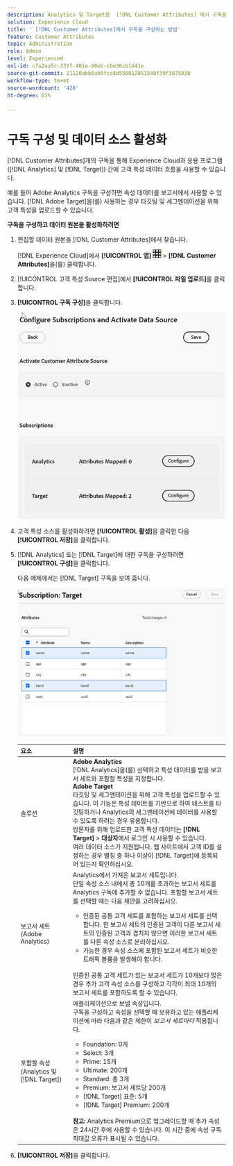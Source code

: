 ```yaml
---
description: Analytics 및 Target용  [!DNL Customer Attributes] 에서 구독을 구성하고 데이터 소스를 활성화하는 방법에 대해 알아봅니다.
solution: Experience Cloud
title: ' [!DNL Customer Attributes]에서 구독을 구성하는 방법'
feature: Customer Attributes
topic: Administration
role: Admin
level: Experienced
exl-id: cfa2aa5c-337f-401e-80eb-cbe36cb1d41e
source-git-commit: 21120abb5ab0fcc8d556012851548f39f3875038
workflow-type: tm+mt
source-wordcount: '428'
ht-degree: 61%

---
```


# 구독 구성 및 데이터 소스 활성화

[!DNL Customer Attributes]개의 구독을 통해 Experience Cloud과 응용 프로그램([!DNL Analytics] 및 [!DNL Target]) 간에 고객 특성 데이터 흐름을 사용할 수 있습니다.

예를 들어 Adobe Analytics 구독을 구성하면 속성 데이터를 보고서에서 사용할 수 있습니다. [!DNL Adobe Target]을(를) 사용하는 경우 타깃팅 및 세그멘테이션을 위해 고객 특성을 업로드할 수 있습니다.

**구독을 구성하고 데이터 원본을 활성화하려면**

1. 편집할 데이터 원본을 [!DNL Customer Attributes]에서 찾습니다.

   [!DNL Experience Cloud]에서 **[!UICONTROL 앱]** ![메뉴](assets/menu-icon.png) > **[!DNL Customer Attributes]**&#x200B;을(를) 클릭합니다.

1. [!UICONTROL 고객 특성 Source 편집]에서 **[!UICONTROL 파일 업로드]**&#x200B;를 클릭합니다.

1. **[!UICONTROL 구독 구성]**&#x200B;을 클릭합니다.

   ![Experience Cloud에서 구독 구성](assets/configure-subscriptions.png)

1. 고객 특성 소스를 활성화하려면 **[!UICONTROL 활성]**&#x200B;을 클릭한 다음 **[!UICONTROL 저장]**&#x200B;을 클릭합니다.

1. [!DNL Analytics] 또는 [!DNL Target]에 대한 구독을 구성하려면 **[!UICONTROL 구성]**&#x200B;을 클릭합니다.

   다음 예제에서는 [!DNL Target] 구독을 보여 줍니다.

   ![단계 결과](assets/subscription-target.png)

   | 요소 | 설명 |
   |--- |--- |
   | 솔루션 | **Adobe Analytics**<br>[!DNL Analytics]을(를) 선택하고 특성 데이터를 받을 보고서 세트와 포함할 특성을 지정합니다.<br>**Adobe Target**<br>&#x200B;타깃팅 및 세그멘테이션을 위해 고객 특성을 업로드할 수 있습니다. 이 기능은 특성 데이트를 기반으로 하여 테스트를 타깃팅하거나 Analytics의 세그멘테이션에 데이터를 사용할 수 있도록 하려는 경우 유용합니다.<br>방문자를 위해 업로드한 고객 특성 데이터는 **[!DNL Target]** > **대상자**&#x200B;에서 로그인 시 사용할 수 있습니다.<br>여러 데이터 소스가 지원됩니다. 웹 사이트에서 고객 ID를 설정하는 경우 별칭 중 하나 이상이 [!DNL Target]에 등록되어 있는지 확인하십시오. |
   | 보고서 세트(Adobe Analytics) | Analytics에서 가져온 보고서 세트입니다.<br>단일 속성 소스 내에서 총 10개를 초과하는 보고서 세트를 Analytics 구독에 추가할 수 없습니다. 포함할 보고서 세트를 선택할 때는 다음 제안을 고려하십시오.<ul><li>인증된 공통 고객 세트를 포함하는 보고서 세트를 선택합니다. 한 보고서 세트의 인증된 고객이 다른 보고서 세트의 인증된 고객과 겹치지 않으면 이러한 보고서 세트를 다른 속성 소스로 분리하십시오.</li><li>가능한 경우 속성 소스에 포함된 보고서 세트가 비슷한 트래픽 볼륨을 발생해야 합니다.</li></ul><br>인증된 공통 고객 세트가 있는 보고서 세트가 10개보다 많은 경우 추가 고객 속성 소스를 구성하고 각각이 최대 10개의 보고서 세트를 포함하도록 할 수 있습니다. |
   | 포함할 속성(Analytics 및 [!DNL Target]) | 애플리케이션으로 보낼 속성입니다. <br>구독을 구성하고 속성을 선택할 때 보유하고 있는 애플리케이션에 따라 다음과 같은 제한이 _보고서 세트마다_ 적용됩니다.<ul><li>Foundation: 0개</li><li>Select: 3개</li><li>Prime: 15개</li><li>Ultimate: 200개</li><li>Standard: 총 3개</li><li>Premium: 보고서 세트당 200개</li><li>[!DNL Target] 표준: 5개</li><li>[!DNL Target] Premium: 200개</li></ul><br>**참고:** Analytics Premium으로 업그레이드할 때 추가 속성은 24시간 후에 사용할 수 있습니다. 이 시간 중에 속성 구독 최대값 오류가 표시될 수 있습니다. |

1. **[!UICONTROL 저장]**&#x200B;을 클릭합니다.
